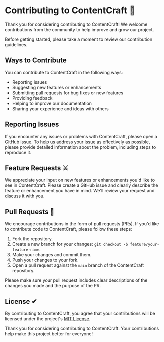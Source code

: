 # Contributing to ContentCraft 🚀

Thank you for considering contributing to ContentCraft! We welcome contributions from the community to help improve and grow our project.

Before getting started, please take a moment to review our contribution guidelines.

## Ways to Contribute

You can contribute to ContentCraft in the following ways:

- Reporting issues
- Suggesting new features or enhancements
- Submitting pull requests for bug fixes or new features
- Providing feedback
- Helping to improve our documentation
- Sharing your experience and ideas with others

## Reporting Issues

If you encounter any issues or problems with ContentCraft, please open a GitHub issue. To help us address your issue as effectively as possible, please provide detailed information about the problem, including steps to reproduce it.

## Feature Requests ⚔

We appreciate your input on new features or enhancements you'd like to see in ContentCraft. Please create a GitHub issue and clearly describe the feature or enhancement you have in mind. We'll review your request and discuss it with you.

## Pull Requests 💪

We encourage contributions in the form of pull requests (PRs). If you'd like to contribute code to ContentCraft, please follow these steps:

1. Fork the repository.
2. Create a new branch for your changes: `git checkout -b feature/your-feature-name`.
3. Make your changes and commit them.
4. Push your changes to your fork.
5. Open a pull request against the `main` branch of the ContentCraft repository.

Please make sure your pull request includes clear descriptions of the changes you made and the purpose of the PR.

## License ✔

By contributing to ContentCraft, you agree that your contributions will be licensed under the project's [MIT License](LICENSE).

Thank you for considering contributing to ContentCraft. Your contributions help make this project better for everyone!
